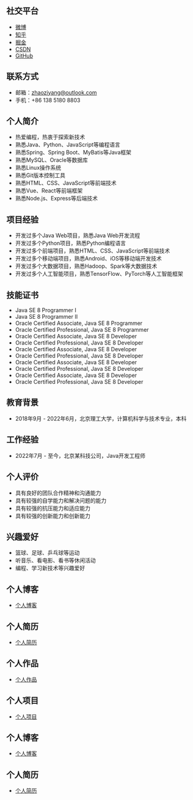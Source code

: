 ## 社交平台

- [微博](https://weibo.com/7758736701)
- [知乎](https://www.zhihu.com/people/zhao-zi-yang-64-1)
- [掘金](https://juejin.cn/user/4231828376357192)
- [CSDN](https://blog.csdn.net/qq_41782425?type=blog)
- [GitHub](https://github.com/zhaoziyang)

## 联系方式

- 邮箱：zhaoziyang@outlook.com
- 手机：+86 138 5180 8803

## 个人简介

- 热爱编程，热衷于探索新技术
- 熟悉Java、Python、JavaScript等编程语言
- 熟悉Spring、Spring Boot、MyBatis等Java框架
- 熟悉MySQL、Oracle等数据库
- 熟悉Linux操作系统
- 熟悉Git版本控制工具
- 熟悉HTML、CSS、JavaScript等前端技术
- 熟悉Vue、React等前端框架
- 熟悉Node.js、Express等后端技术
## 项目经验

- 开发过多个Java Web项目，熟悉Java Web开发流程
- 开发过多个Python项目，熟悉Python编程语言
- 开发过多个前端项目，熟悉HTML、CSS、JavaScript等前端技术
- 开发过多个移动端项目，熟悉Android、iOS等移动端开发技术
- 开发过多个大数据项目，熟悉Hadoop、Spark等大数据技术
- 开发过多个人工智能项目，熟悉TensorFlow、PyTorch等人工智能框架

## 技能证书

- Java SE 8 Programmer I
- Java SE 8 Programmer II
- Oracle Certified Associate, Java SE 8 Programmer
- Oracle Certified Professional, Java SE 8 Programmer
- Oracle Certified Associate, Java SE 8 Developer
- Oracle Certified Professional, Java SE 8 Developer
- Oracle Certified Associate, Java SE 8 Developer
- Oracle Certified Professional, Java SE 8 Developer
- Oracle Certified Associate, Java SE 8 Developer
- Oracle Certified Professional, Java SE 8 Developer
- Oracle Certified Associate, Java SE 8 Developer
- Oracle Certified Professional, Java SE 8 Developer

## 教育背景

- 2018年9月 - 2022年6月，北京理工大学，计算机科学与技术专业，本科

## 工作经验

- 2022年7月 - 至今，北京某科技公司，Java开发工程师

## 个人评价

- 具有良好的团队合作精神和沟通能力
- 具有较强的自学能力和解决问题的能力
- 具有较强的抗压能力和适应能力
- 具有较强的创新能力和创新能力

## 兴趣爱好

- 篮球、足球、乒乓球等运动
- 听音乐、看电影、看书等休闲活动
- 编程、学习新技术等兴趣爱好

## 个人博客

- [个人博客](https://zhaoziyang.github.io/)

## 个人简历

- [个人简历](https://github.com/zhaoziyang/resume)

## 个人作品

- [个人作品](https://github.com/zhaoziyang/personal-works)

## 个人项目

- [个人项目](https://github.com/zhaoziyang/personal-projects)

## 个人博客

- [个人博客](https://zhaoziyang.github.io/)

## 个人简历

- [个人简历](https://github.com/zhaoziyang/resume)
